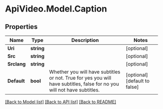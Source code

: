 # ApiVideo.Model.Caption

## Properties

Name | Type | Description | Notes
------------ | ------------- | ------------- | -------------
**Uri** | **string** |  | [optional] 
**Src** | **string** |  | [optional] 
**Srclang** | **string** |  | [optional] 
**Default** | **bool** | Whether you will have subtitles or not. True for yes you will have subtitles, false for no you will not have subtitles. | [optional] [default to false]

[[Back to Model list]](../README.md#documentation-for-models) [[Back to API list]](../README.md#documentation-for-api-endpoints) [[Back to README]](../README.md)

